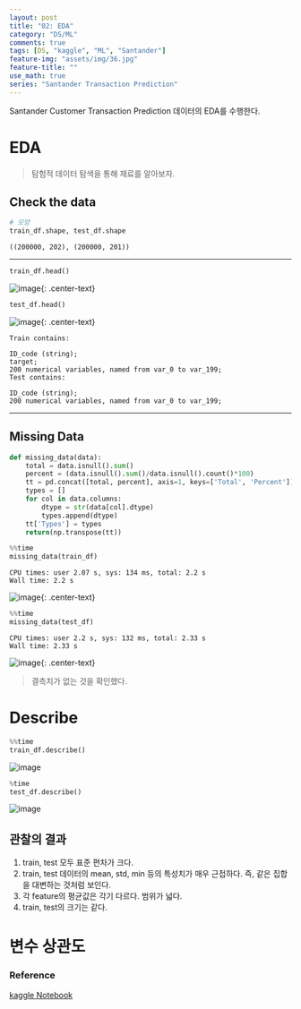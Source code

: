```yaml
---
layout: post
title: "02: EDA"
category: "DS/ML"
comments: true
tags: [DS, "kaggle", "ML", "Santander"]
feature-img: "assets/img/36.jpg"
feature-title: ""
use_math: true
series: "Santander Transaction Prediction"
---
```


Santander Customer Transaction Prediction 데이터의 EDA를 수행한다.

# EDA

> 탐험적 데이터 탐색을 통해 재료를 알아보자.

## Check the data

```python
# 모양
train_df.shape, test_df.shape
```
```
((200000, 202), (200000, 201))
```
---

```python
train_df.head()
```
![image](https://user-images.githubusercontent.com/37871541/86508006-708c7580-be17-11ea-8d82-7e7f1418249d.png){: .center-text}

```python
test_df.head()
```
![image](https://user-images.githubusercontent.com/37871541/86508017-800bbe80-be17-11ea-8158-60f918129420.png){: .center-text}

```
Train contains:

ID_code (string);
target;
200 numerical variables, named from var_0 to var_199;
Test contains:

ID_code (string);
200 numerical variables, named from var_0 to var_199;
```
---

## Missing Data

```python
def missing_data(data):
    total = data.isnull().sum()
    percent = (data.isnull().sum()/data.isnull().count()*100)
    tt = pd.concat([total, percent], axis=1, keys=['Total', 'Percent'])
    types = []
    for col in data.columns:
        dtype = str(data[col].dtype)
        types.append(dtype)
    tt['Types'] = types
    return(np.transpose(tt))
```
```python
%%time
missing_data(train_df)
```
```
CPU times: user 2.07 s, sys: 134 ms, total: 2.2 s
Wall time: 2.2 s
```
![image](https://user-images.githubusercontent.com/37871541/86508089-3c658480-be18-11ea-9983-6aa6c5fe9aa2.png){: .center-text}



```python
%%time
missing_data(test_df)
```
```
CPU times: user 2.2 s, sys: 132 ms, total: 2.33 s
Wall time: 2.33 s
```

![image](https://user-images.githubusercontent.com/37871541/86508093-438c9280-be18-11ea-9dd8-293aa18d06b5.png){: .center-text}

> 결측치가 없는 것을 확인했다.


# Describe

```python
%%time
train_df.describe()
```

![image](https://user-images.githubusercontent.com/37871541/86508117-746cc780-be18-11ea-9d09-87c17613e435.png)



```python
%time
test_df.describe()
```
![image](https://user-images.githubusercontent.com/37871541/86508121-79ca1200-be18-11ea-8687-ca980dfe9aa1.png)

## 관찰의 결과

1. train, test 모두 표준 편차가 크다.
2. train, test 데이터의 mean, std, min 등의 특성치가 매우 근접하다. 즉, 같은 집합을 대변하는 것처럼 보인다.
3. 각 feature의 평균값은 각기 다르다. 범위가 넓다.
4. train, test의 크기는 같다.


# 변수 상관도



### Reference
[kaggle Notebook](https://www.kaggle.com/gpreda/santander-eda-and-prediction#)